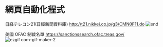 # 網頁自動化程式
日経テレコン21(日經新聞資料庫) http://t21.nikkei.co.jp/g3/CMN0F11.do
![end](https://user-images.githubusercontent.com/66252302/99149659-697d4a00-26ca-11eb-8a67-3059431a7fb3.gif)

美國 OFAC 制裁名單 https://sanctionssearch.ofac.treas.gov/
![ezgif com-gif-maker-_2_](https://user-images.githubusercontent.com/66252302/99150038-d265c180-26cc-11eb-9fda-78b3c9aa0dcb.gif)
